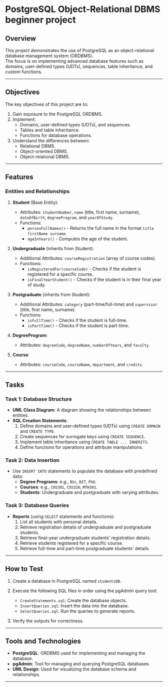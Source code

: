 # PostgreSQL Object-Relational DBMS beginner project

## Overview

This project demonstrates the use of PostgreSQL as an object-relational database management system (ORDBMS).  
The focus is on implementing advanced database features such as domains, user-defined types (UDTs), sequences, table inheritance, and custom functions.  

---

## Objectives

The key objectives of this project are to:

1. Gain exposure to the PostgreSQL ORDBMS.
2. Implement:
   - Domains, user-defined types (UDTs), and sequences.
   - Tables and table inheritance.
   - Functions for database operations.
3. Understand the differences between:
   - Relational DBMS.
   - Object-oriented DBMS.
   - Object-relational DBMS.

---

## Features

### Entities and Relationships

1. **Student** (Base Entity):
   - Attributes: `studentNumber`, `name` (title, first name, surname), `dateOfBirth`, `degreeProgram`, and `yearOfStudy`.
   - Functions:  
     - `personFullNames()` - Returns the full name in the format `title firstName surname`.
     - `ageInYears()` - Computes the age of the student.

2. **Undergraduate** (inherits from Student):
   - Additional Attributes: `courseRegistration` (array of course codes).
   - Functions:  
     - `isRegisteredFor(courseCode)` - Checks if the student is registered for a specific course.  
     - `isFinalYearStudent()` - Checks if the student is in their final year of study.

3. **Postgraduate** (inherits from Student):
   - Additional Attributes: `category` (part-time/full-time) and `supervisor` (title, first name, surname).
   - Functions:  
     - `isFullTime()` - Checks if the student is full-time.  
     - `isPartTime()` - Checks if the student is part-time.

4. **DegreeProgram**:
   - Attributes: `degreeCode`, `degreeName`, `numberOfYears`, and `faculty`.

5. **Course**:
   - Attributes: `courseCode`, `courseName`, `department`, and `credits`.

---

## Tasks

### Task 1: Database Structure

- **UML Class Diagram**: A diagram showing the relationships between entities.
- **SQL Creation Statements**:
  1. Define domains and user-defined types (UDTs) using `CREATE DOMAIN` and `CREATE TYPE`.
  2. Create sequences for surrogate keys using `CREATE SEQUENCE`.
  3. Implement table inheritance using `CREATE TABLE ... INHERITS`.
  4. Define functions for operations and attribute manipulations.

### Task 2: Data Insertion

- Use `INSERT INTO` statements to populate the database with predefined data:
  - **Degree Programs**: e.g., `BSc`, `BIT`, `PhD`.
  - **Courses**: e.g., `COS301`, `COS326`, `MTH301`.
  - **Students**: Undergraduate and postgraduate with varying attributes.

### Task 3: Database Queries

- **Reports** (using `SELECT` statements and functions):
  1. List all students with personal details.
  2. Retrieve registration details of undergraduate and postgraduate students.
  3. Retrieve final-year undergraduate students' registration details.
  4. Retrieve students registered for a specific course.
  5. Retrieve full-time and part-time postgraduate students' details.

---

## How to Test

1. Create a database in PostgreSQL named `studentsDB`.
2. Execute the following SQL files in order using the pgAdmin query tool:
   - `CreateStatements.sql`: Create the database objects.
   - `InsertQueries.sql`: Insert the data into the database.
   - `SelectQueries.sql`: Run the queries to generate reports.

3. Verify the outputs for correctness.

---

## Tools and Technologies

- **PostgreSQL**: ORDBMS used for implementing and managing the database.
- **pgAdmin**: Tool for managing and querying PostgreSQL databases.
- **UML Design**: Used for visualizing the database schema and relationships.

---

